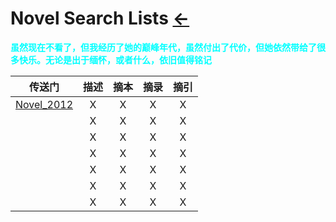# Novel Search Lists  [←](index.md)

<b><font color="#00ffff" face="楷体">虽然现在不看了，但我经历了她的巅峰年代，虽然付出了代价，但她依然带给了很多快乐。无论是出于缅怀，或者什么，依旧值得铭记</font></b>

| 传送门 | 描述 | 摘本 | 摘录 | 摘引 |
|:---:|:---:|:---:|:---:|:---:|
| [Novel_2012](Novel/Q_bookmarks_2021_5_16.html) | X | X | X | X |
| []() | X | X | X | X |
| []() | X | X | X | X |
| []() | X | X | X | X |
| []() | X | X | X | X |
| []() | X | X | X | X |
| []() | X | X | X | X |

